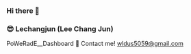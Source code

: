 ### Hi there 👋

### 😎 Lechangjun (Lee Chang Jun)
PoWeRadE__Dashboard 🥤
Contact me! <wldus5059@gmail.com>
